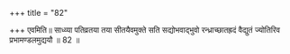 +++
title = "82"

+++
एवमिति॥ साध्व्या पतिव्रतया तया सीतयैवमुक्ते सति सद्योभवाद्भुवो रन्ध्राच्छातह्रदं वैद्युतं ज्योतिरिव प्रभामण्डलमुद्ययौ ॥ 82 ॥